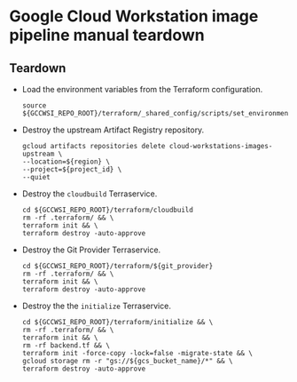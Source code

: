 # Google Cloud Workstation image pipeline manual teardown

## Teardown

- Load the environment variables from the Terraform configuration.

  ```
  source ${GCCWSI_REPO_ROOT}/terraform/_shared_config/scripts/set_environment_variables.sh
  ```

- Destroy the upstream Artifact Registry repository.

  ```
  gcloud artifacts repositories delete cloud-workstations-images-upstream \
  --location=${region} \
  --project=${project_id} \
  --quiet
  ```

- Destroy the `cloudbuild` Terraservice.

  ```
  cd ${GCCWSI_REPO_ROOT}/terraform/cloudbuild
  rm -rf .terraform/ && \
  terraform init && \
  terraform destroy -auto-approve
  ```

- Destroy the Git Provider Terraservice.

  ```
  cd ${GCCWSI_REPO_ROOT}/terraform/${git_provider}
  rm -rf .terraform/ && \
  terraform init && \
  terraform destroy -auto-approve
  ```

- Destroy the the `initialize` Terraservice.

  ```
  cd ${GCCWSI_REPO_ROOT}/terraform/initialize && \
  rm -rf .terraform/ && \
  terraform init && \
  rm -rf backend.tf && \
  terraform init -force-copy -lock=false -migrate-state && \
  gcloud storage rm -r "gs://${gcs_bucket_name}/*" && \
  terraform destroy -auto-approve
  ```
